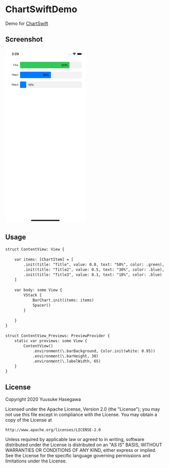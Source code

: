 # ChartSwiftDemo
Demo for [ChartSwift](https://github.com/usk2000/ChartSwift)

## Screenshot

<img src="ScreenShot-iPhone11Pro.png" width="50%" />

## Usage

```
struct ContentView: View {
    
    var items: [ChartItem] = [
        .init(title: "Title", value: 0.8, text: "50%", color: .green),
        .init(title: "Title2", value: 0.5, text: "30%", color: .blue),
        .init(title: "Title3", value: 0.1, text: "10%", color: .blue)
    ]
    
    var body: some View {
        VStack {
            BarChart.init(items: items)
            Spacer()
        }
        
    }
}

struct ContentView_Previews: PreviewProvider {
    static var previews: some View {
        ContentView()
            .environment(\.barBackground, Color.init(white: 0.95))
            .environment(\.barHeight, 30)
            .environment(\.labelWidth, 65)
    }
}
```

## License

Copyright 2020 Yuusuke Hasegawa

Licensed under the Apache License, Version 2.0 (the "License"); you may not use this file except in compliance with the License. You may obtain a copy of the License at

```
http://www.apache.org/licenses/LICENSE-2.0
```

Unless required by applicable law or agreed to in writing, software distributed under the License is distributed on an "AS IS" BASIS, WITHOUT WARRANTIES OR CONDITIONS OF ANY KIND, either express or implied. See the License for the specific language governing permissions and limitations under the License.
